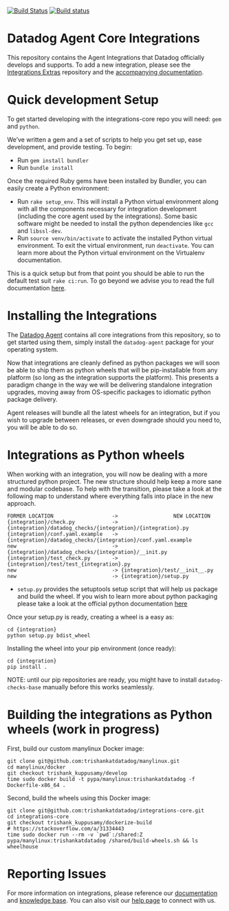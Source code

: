 [![Build Status](https://travis-ci.org/DataDog/integrations-core.svg?branch=master)](https://travis-ci.org/DataDog/integrations-core)
[![Build status](https://ci.appveyor.com/api/projects/status/8w4s2bilp48n43gw?svg=true)](https://ci.appveyor.com/project/Datadog/integrations-core)
# Datadog Agent Core Integrations

This repository contains the Agent Integrations that Datadog officially develops and supports. To add a new integration, please see the [Integrations Extras](https://github.com/DataDog/integrations-extras) repository and the [accompanying documentation](http://docs.datadoghq.com/guides/integration_sdk/).


# Quick development Setup

To get started developing with the integrations-core repo you will need: `gem` and `python`.

We’ve written a gem and a set of scripts to help you get set up, ease development, and provide testing. To begin:

- Run `gem install bundler`
- Run `bundle install`

Once the required Ruby gems have been installed by Bundler, you can easily create a Python environment:

- Run `rake setup_env`. This will install a Python virtual environment along
  with all the components necessary for integration development (including the
  core agent used by the integrations). Some basic software might be needed to
  install the python dependencies like `gcc` and `libssl-dev`.
- Run `source venv/bin/activate` to activate the installed Python virtual
  environment. To exit the virtual environment, run `deactivate`. You can learn
  more about the Python virtual environment on the Virtualenv documentation.

This is a quick setup but from that point you should be able to run the default test suit `rake ci:run`.
To go beyond we advise you to read the full documentation [here](http://docs.datadoghq.com/guides/integration_sdk/).

# Installing the Integrations

The [Datadog Agent](https://github.com/DataDog/dd-agent) contains all core integrations from this repository, so to get started using them, simply install the `datadog-agent` package for your operating system.

Now that integrations are cleanly defined as python packages we will soon be able to ship them as python wheels that will be pip-installable from any platform (so long as the integration supports the platform). This presents a paradigm change in the way we will be delivering standalone integration upgrades, moving away from OS-specific packages to idiomatic python package delivery. 

Agent releases will bundle all the latest wheels for an integration, but if you wish to upgrade between releases, or even downgrade should you need to, you will be able to do so. 

# Integrations as Python wheels 

When working with an integration, you will now be dealing with a more structured python project. The new structure should help keep a more sane and modular codebase. To help with the transition, please take a look at the following map to understand where everything falls into place in the new approach. 

```
FORMER LOCATION                   ->                  NEW LOCATION
{integration}/check.py            -> {integration}/datadog_checks/{integration}/{integration}.py
{integration}/conf.yaml.example   -> {integration}/datadog_checks/{integration}/conf.yaml.example
new                               -> {integration}/datadog_checks/{integration}/__init.py 
{integration}/test_check.py       -> {integration}/test/test_{integration}.py
new                               -> {integration}/test/__init__.py
new                               -> {integration}/setup.py
```

- `setup.py` provides the setuptools setup script that will help us package and build the wheel. If you wish to learn more about python packaging please take a look at the official python documentation [here](https://packaging.python.org/tutorials/distributing-packages/)

Once your setup.py is ready, creating a wheel is a easy as:
```
cd {integration}
python setup.py bdist_wheel
```

Installing the wheel into your pip environment (once ready):
```
cd {integration}
pip install .
```

NOTE: until our pip repositories are ready, you might have to install `datadog-checks-base` manually before this works seamlessly.

# Building the integrations as Python wheels (work in progress)

First, build our custom manylinux Docker image:

```
git clone git@github.com:trishankatdatadog/manylinux.git
cd manylinux/docker
git checkout trishank_kuppusamy/develop
time sudo docker build -t pypa/manylinux:trishankatdatadog -f Dockerfile-x86_64 .
```

Second, build the wheels using this Docker image:

```
git clone git@github.com:trishankatdatadog/integrations-core.git
cd integrations-core
git checkout trishank_kuppusamy/dockerize-build
# https://stackoverflow.com/a/31334443
time sudo docker run --rm -v `pwd`:/shared:Z pypa/manylinux:trishankatdatadog /shared/build-wheels.sh && ls wheelhouse
```

# Reporting Issues

For more information on integrations, please reference our [documentation](http://docs.datadoghq.com) and [knowledge base](https://help.datadoghq.com/hc/en-us). You can also visit our [help page](http://docs.datadoghq.com/help/) to connect with us.
